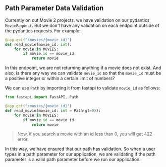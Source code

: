 ## Path Parameter Data Validation

Currently on out Movie 2 projects, we have validation on our pydantics `MovieRequest`. But we don't have any validation on each endpoint outside of the pydantics requests. For example:

```python
@app.get("/movies/{movie_id}")
def read_movie(movie_id: int):
    for movie in MOVIES:
        if movie.id == movie_id:
            return movie
```

In this endpoint, we are not returning anything if a movie does not exist. And also, is there any way we can validate `movie_id` so that the `movie_id` must be a positive integer or within a certain limit of numbers?

We can use `Path` by importing it from fastapi to validate `movie_id` as follows:

```python
from fastapi import FastAPI, Path

@app.get("/movies/{movie_id}")
def read_movie(movie_id: int = Path(gt=0)):
    for movie in MOVIES:
        if movie.id == movie_id:
            return movie
```

> Now, if you search a movie with an id less than 0, you will get 422 error.

In this way, we have ensured that our path has validation. So when a user types in a path parameter for our application, we are validating if the path parameter is a valid path parameter before we run our application.
